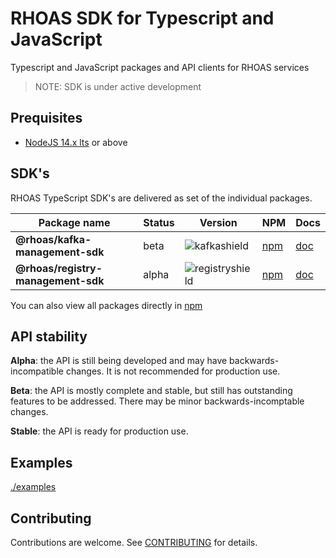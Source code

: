 # RHOAS SDK for Typescript and JavaScript

Typescript and JavaScript packages and API clients for RHOAS services

> NOTE: SDK is under active development

## Prequisites

- [NodeJS 14.x lts](https://nodejs.org/en/about/releases/) or above

## SDK's

RHOAS TypeScript SDK's are delivered as set of the individual packages.

| Package name                     | Status   |   Version         | NPM                 | Docs               |
|----------------------------------|----------|-------------------|---------------------|--------------------|
| **@rhoas/kafka-management-sdk**    | beta   | ![kafkashield]    | [npm][kafkanpm]     | [doc][kafkagit]    |
| **@rhoas/registry-management-sdk** | alpha  | ![registryshield] | [npm][registrynpm]  | [doc][registrygit] |


You can also view all packages directly in [npm](https://www.npmjs.com/search?q=keywords:rhoas)

## API stability

**Alpha**: the API is still being developed and may have backwards-incompatible changes. It is not recommended for production use.

**Beta**: the API is mostly complete and stable, but still has outstanding features to be addressed. There may be minor backwards-incomptable changes.

**Stable**: the API is ready for production use.

## Examples

[./examples](https://github.com/redhat-developer/app-services-sdk-js/tree/main/examples) 

## Contributing

Contributions are welcome. See [CONTRIBUTING](CONTRIBUTING.md) for details.

[kafkagit]: https://github.com/redhat-developer/app-services-sdk-js/tree/main/packages/kafka-management-sdk 
[kafkanpm]: https://www.npmjs.com/package/@rhoas/kafka-management-sdk
[registrygit]: https://github.com/redhat-developer/app-services-sdk-js/tree/main/packages/kafka-management-sdk 
[registrynpm]: https://www.npmjs.com/package/@rhoas/kafka-management-sdk
[kafkashield]: https://img.shields.io/npm/v/@rhoas/kafka-management-sdk
[registryshield]: https://img.shields.io/npm/v/@rhoas/registry-management-sdk
